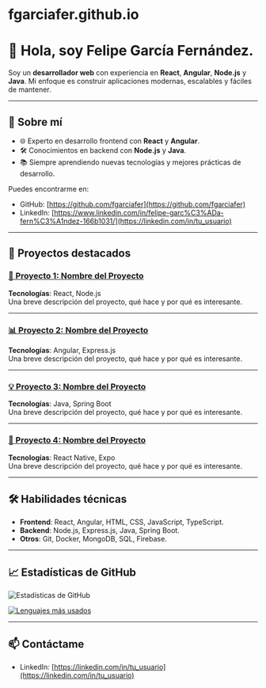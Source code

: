 # fgarciafer.github.io

# 👋 Hola, soy Felipe García Fernández.

Soy un **desarrollador web** con experiencia en **React**, **Angular**, **Node.js** y **Java**. Mi enfoque es construir aplicaciones modernas, escalables y fáciles de mantener.

---

## 🚀 Sobre mí

- 🌐 Experto en desarrollo frontend con **React** y **Angular**.
- 🛠️ Conocimientos en backend con **Node.js** y **Java**.
- 📚 Siempre aprendiendo nuevas tecnologías y mejores prácticas de desarrollo.

Puedes encontrarme en:
- GitHub: [https://github.com/fgarciafer](https://github.com/fgarciafer)
- LinkedIn: [https://www.linkedin.com/in/felipe-garc%C3%ADa-fern%C3%A1ndez-166b1031/](https://linkedin.com/in/tu_usuario)

---

## 📂 Proyectos destacados

### [🚧 Proyecto 1: Nombre del Proyecto](https://github.com/tu_usuario/proyecto-1)
**Tecnologías**: React, Node.js  
Una breve descripción del proyecto, qué hace y por qué es interesante.

---

### [📊 Proyecto 2: Nombre del Proyecto](https://github.com/tu_usuario/proyecto-2)
**Tecnologías**: Angular, Express.js  
Una breve descripción del proyecto, qué hace y por qué es interesante.

---

### [💡 Proyecto 3: Nombre del Proyecto](https://github.com/tu_usuario/proyecto-3)
**Tecnologías**: Java, Spring Boot  
Una breve descripción del proyecto, qué hace y por qué es interesante.

---

### [📱 Proyecto 4: Nombre del Proyecto](https://github.com/tu_usuario/proyecto-4)
**Tecnologías**: React Native, Expo  
Una breve descripción del proyecto, qué hace y por qué es interesante.

---

## 🛠️ Habilidades técnicas

- **Frontend**: React, Angular, HTML, CSS, JavaScript, TypeScript.
- **Backend**: Node.js, Express.js, Java, Spring Boot.
- **Otros**: Git, Docker, MongoDB, SQL, Firebase.

---

## 📈 Estadísticas de GitHub

![Estadísticas de GitHub](https://github-readme-stats.vercel.app/api?username=fgarciafer&show_icons=true&theme=radical)

[![Lenguajes más usados](https://github-readme-stats.vercel.app/api/top-langs/?username=fgarciafer&layout=compact&theme=radical)](https://github.com/fgarciafer)

---

## 📫 Contáctame

- LinkedIn: [https://linkedin.com/in/tu_usuario](https://linkedin.com/in/tu_usuario)
